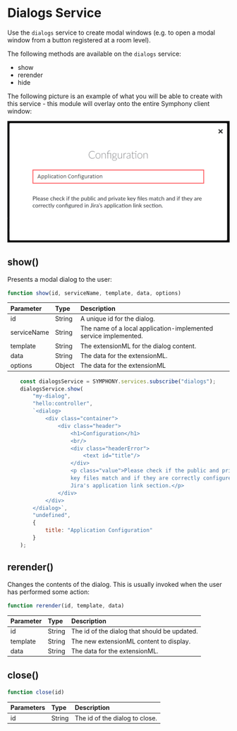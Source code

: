 # Dialogs Service

Use the `dialogs` service to create modal windows \(e.g. to open a modal window from a button registered at a room level\).

The following methods are available on the `dialogs` service:

* show
* rerender
* hide

The following picture is an example of what you will be able to create with this service - this module will overlay onto the entire Symphony client window:

![](../../../.gitbook/assets/7bfc2c3-configuration.png)

## show\(\)

Presents a modal dialog to the user:

```javascript
function show(id, serviceName, template, data, options)
```

| Parameter | Type | Description |
| :--- | :--- | :--- |
| id | String | A unique id for the dialog. |
| serviceName | String | The name of a local application-implemented service implemented. |
| template | String | The extensionML for the dialog content. |
| data | String | The data for the extensionML. |
| options | Object | The data for the extensionML |

```javascript
    const dialogsService = SYMPHONY.services.subscribe("dialogs");
    dialogsService.show(
        "my-dialog",
        "hello:controller",
        `<dialog>
            <div class="container">
                <div class="header">
                    <h1>Configuration</h1>
                    <br/>
                    <div class="headerError">                              
                        <text id="title"/>
                    </div>
                    <p class="value">Please check if the public and private
                    key files match and if they are correctly configured in 
                    Jira's application link section.</p>
                </div>
            </div>
        </dialog>`,
        "undefined",
        {
            title: "Application Configuration"
        }
    );
```

## rerender\(\)

Changes the contents of the dialog. This is usually invoked when the user has performed some action:

```javascript
function rerender(id, template, data)
```

| Parameter | Type | Description |
| :--- | :--- | :--- |
| id | String | The id of the dialog that should be updated. |
| template | String | The new extensionML content to display. |
| data | String | The data for the extensionML. |

## close\(\)

```javascript
function close(id)
```

| Parameters | Type | Description |
| :--- | :--- | :--- |
| id | String | The id of the dialog to close. |

